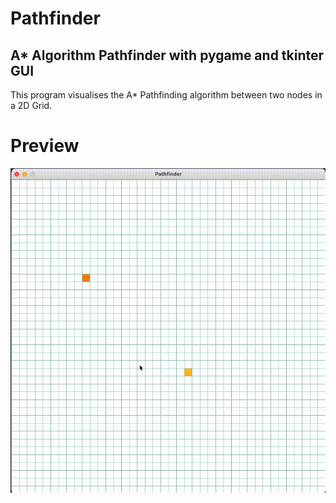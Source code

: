 # Pathfinder
## A* Algorithm Pathfinder with pygame and tkinter GUI

This program visualises the A* Pathfinding algorithm between two nodes in a 2D Grid.

# Preview
![Preview of the program](./preview.gif)
